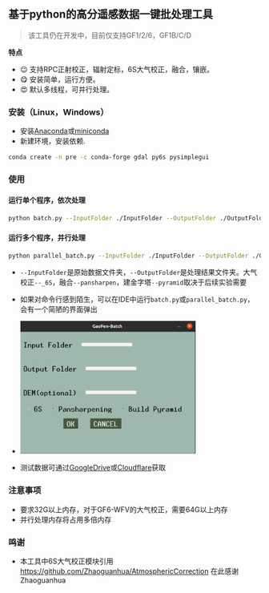 ## 基于python的高分遥感数据一键批处理工具

>该工具仍在开发中，目前仅支持GF1/2/6，GF1B/C/D

**特点**
- :wink: 支持RPC正射校正，辐射定标，6S大气校正，融合，镶嵌。
- :yum: 安装简单，运行方便。
- :heart_eyes: 默认多线程，可并行处理。

### 安装（Linux，Windows）

* 安装[Anaconda](https://docs.anaconda.com/anaconda/install/)或[miniconda](https://docs.conda.io/projects/conda/en/latest/user-guide/install/)
* 新建环境，安装依赖.
```bash
conda create -n pre -c conda-forge gdal py6s pysimplegui
```

### 使用
#### 运行单个程序，依次处理
```bash
python batch.py --InputFolder ./InputFolder --OutputFolder ./OutputFolder --_6S --pansharpen --pyramid
```
#### 运行多个程序，并行处理
```bash
python parallel_batch.py --InputFolder ./InputFolder --OutputFolder ./OutputFolder --_6S --pansharpen --pyramid --n_parallel 3
```
* `--InputFolder`是原始数据文件夹，`--OutputFolder`是处理结果文件夹。大气校正`--_6S`，融合`--pansharpen`，建金字塔`--pyramid`取决于后续实验需要
* 如果对命令行感到陌生，可以在IDE中运行`batch.py`或`parallel_batch.py`，会有一个简陋的界面弹出

* <img src="doc/2020-12-28_15-34.png" width="350">

* 测试数据可通过[GoogleDrive](https://drive.google.com/drive/folders/1XeAxqUphI9D8pufh0HUBWtQn5WDfPPfc?usp=sharing)或[Cloudflare](https://icy-sun-e02a.genghisyang.workers.dev)获取

### 注意事项
* 要求32G以上内存，对于GF6-WFV的大气校正，需要64G以上内存
* 并行处理内存将占用多倍内存

### 鸣谢
* 本工具中6S大气校正模块引用 https://github.com/Zhaoguanhua/AtmosphericCorrection 在此感谢 Zhaoguanhua
